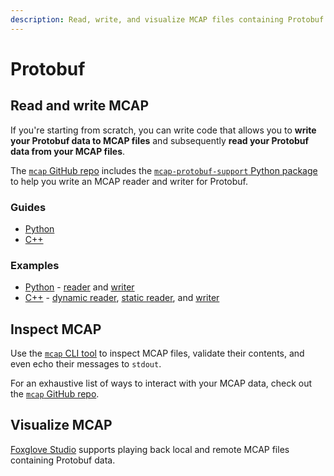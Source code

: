 ```yaml
---
description: Read, write, and visualize MCAP files containing Protobuf data.
---
```


# Protobuf

## Read and write MCAP

If you're starting from scratch, you can write code that allows you to **write your Protobuf data to MCAP files** and subsequently **read your Protobuf data from your MCAP files**.

The [`mcap` GitHub repo](https://github.com/foxglove/mcap/tree/main) includes the [`mcap-protobuf-support` Python package](https://github.com/foxglove/mcap/tree/main/python/mcap-protobuf-support) to help you write an MCAP reader and writer for Protobuf.

### Guides

- [Python](../guides/python/protobuf.md)
- [C++](../guides/cpp/protobuf.md)

### Examples

- [Python](https://github.com/foxglove/mcap/tree/main/python/examples/protobuf) - [reader](https://github.com/foxglove/mcap/tree/main/python/examples/protobuf/reader.py) and [writer](https://github.com/foxglove/mcap/tree/main/python/examples/protobuf/writer.py)
- [C++](https://github.com/foxglove/mcap/tree/main/cpp/examples/protobuf) - [dynamic reader](https://github.com/foxglove/mcap/tree/main/cpp/examples/protobuf/dynamic_reader.cpp), [static reader](https://github.com/foxglove/mcap/tree/main/cpp/examples/protobuf/static_reader.cpp), and [writer](https://github.com/foxglove/mcap/tree/main/cpp/examples/protobuf/writer.cpp)

## Inspect MCAP

Use the [`mcap` CLI tool](https://github.com/foxglove/mcap/tree/main/go/cli/mcap) to inspect MCAP files, validate their contents, and even echo their messages to `stdout`.

For an exhaustive list of ways to interact with your MCAP data, check out the [`mcap` GitHub repo](https://github.com/foxglove/mcap/tree/main/go/cli/mcap).

## Visualize MCAP

[Foxglove Studio](https://foxglove.dev/studio) supports playing back local and remote MCAP files containing Protobuf data.
